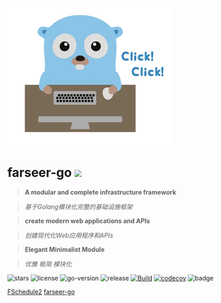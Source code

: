 ![logo](images/go.png)
# **farseer-go** ![](https://img.shields.io/github/v/release/farseer-go/fs) <!-- {docsify-ignore} -->

> **A modular and complete infrastructure framework**

> _基于Golang模块化完整的基础设施框架_

> **create modern web applications and APIs**

> _创建现代化Web应用程序和APIs_

> **Elegant Minimalist Module**

> _优雅 极简 模块化_


![stars](https://img.shields.io/github/stars/farseer-go?style=social)
![license](https://img.shields.io/github/license/farseer-go/fs)
![go-version](https://img.shields.io/github/go-mod/go-version/farseer-go/fs)
![release](https://img.shields.io/github/v/release/farseer-go/fs)
[![Build](https://github.com/farseer-go/fs/actions/workflows/test.yml/badge.svg)](https://github.com/farseer-go/fs/actions/workflows/test.yml)
[![codecov](https://img.shields.io/codecov/c/github/farseer-go/fs)](https://codecov.io/gh/farseer-go/fs)
![badge](https://goreportcard.com/badge/github.com/farseer-go/fs)

[FSchedule2](fSchedule/overview.md)
[farseer-go](README.md)